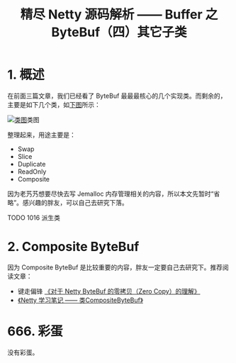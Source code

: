 <div class="article-inner">


<header class="article-header">


<h1 class="article-title" itemprop="name">
精尽 Netty 源码解析 —— Buffer 之 ByteBuf（四）其它子类
</h1>


</header>

<div class="article-entry" itemprop="articleBody">

<!-- Table of Contents -->

<h1 id="1-概述"><a href="#1-概述" class="headerlink" title="1. 概述"></a>1. 概述</h1><p>在前面三篇文章，我们已经看了 ByteBuf 最最最核心的几个实现类。而剩余的，主要是如下几个类，如<a href="http://static2.iocoder.cn/images/Netty/2018_08_10/01.png" rel="external nofollow noopener noreferrer" target="_blank">下图</a>所示：</p>
<p><a href="http://static2.iocoder.cn/images/Netty/2018_08_10/01.png" title="类图" class="fancybox" rel="article0"><img src="http://static2.iocoder.cn/images/Netty/2018_08_10/01.png" alt="类图"></a><span class="caption">类图</span></p>
<p>整理起来，用途主要是：</p>
<ul>
<li>Swap</li>
<li>Slice</li>
<li>Duplicate</li>
<li>ReadOnly</li>
<li>Composite</li>
</ul>
<p>因为老艿艿想要尽快去写 Jemalloc 内存管理相关的内容，所以本文先暂时“省略”。感兴趣的胖友，可以自己去研究下落。</p>
<p>TODO 1016 派生类</p>
<h1 id="2-Composite-ByteBuf"><a href="#2-Composite-ByteBuf" class="headerlink" title="2. Composite ByteBuf"></a>2. Composite ByteBuf</h1><p>因为 Composite ByteBuf 是比较重要的内容，胖友一定要自己去研究下。推荐阅读文章：</p>
<ul>
<li>键走偏锋 <a href="https://my.oschina.net/LucasZhu/blog/1617222" rel="external nofollow noopener noreferrer" target="_blank">《对于 Netty ByteBuf 的零拷贝（Zero Copy）的理解》</a></li>
<li><a href="https://skyao.gitbooks.io/learning-netty/content/buffer/class_CompositeByteBuf.html" rel="external nofollow noopener noreferrer" target="_blank">《Netty 学习笔记 —— 类CompositeByteBuf》</a></li>
</ul>
<h1 id="666-彩蛋"><a href="#666-彩蛋" class="headerlink" title="666. 彩蛋"></a>666. 彩蛋</h1><p>没有彩蛋。</p>


</div>
<!--
<footer class="article-footer">
<a data-url="http://svip.iocoder.cn/Netty/ByteBuf-1-4-ByteBuf-other-impl/" data-id="ck4pl3fp300dwfgcf2xh9o0nv" class="article-share-link">分享</a>



</footer>
-->
</div>